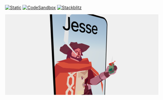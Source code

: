 [![Static](https://img.shields.io/badge/demo-%23646CFF.svg?logo=html5&logoColor=white)](https://pmndrs.github.io/examples/pass-through-portals)
[![CodeSandbox](https://img.shields.io/badge/codesandbox-040404?logo=codesandbox&logoColor=DBDBDB)](https://codesandbox.io/s/github/pmndrs/examples/tree/main/apps/pass-through-portals)
[![Stackblitz](https://img.shields.io/badge/stackblitz-fff?logo=Stackblitz&logoColor=1389FD)](https://stackblitz.com/github/pmndrs/examples/tree/main/apps/pass-through-portals)

![](thumbnail.png)

